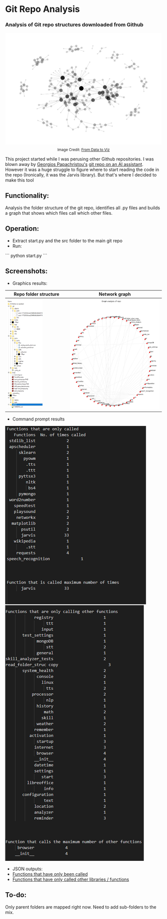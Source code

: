 # Git Repo Analysis
### Analysis of Git repo structures downloaded from Github
<p align='center'>
 <img src="https://github.com/SwamiKannan/Git-Repo-Analysis/blob/main/cover.png" size=30%>
 <sub>Image Credit: <a href="https://www.data-to-viz.com/graph/network_files/figure-html/unnamed-chunk-6-1.png">From Data to Viz</a></sub>
</p>

This project started while I was perusing other Github repositories. I was blown away by <a href="https://github.com/ggeop">Georgios Papachristou's</a> <a href="https://github.com/ggeop/Python-ai-assistant">git repo on an AI assistant</a>. However it was a huge struggle to figure where to start reading the code in the repo (Ironically, it was the Jarvis library). But that's where I decided to make this tool

## Functionality:
Analysis the folder structure of the git repo, identifies all .py files and builds a graph that shows which files call which other files.

## Operation:
<ul>
 <li>Extract start.py and the src folder to the main git repo</li>
 <li>Run:</li>
</ul>
```
python start.py
```

## Screenshots:
<ul>
 <li>Graphics results:</li>
</ul>

<table border="0 px" cellpadding="0" cellspacing="0">
 <thead>
<tr>
 <th> Repo folder structure</th>
 <th> Network graph </th> 
</tr>
 </thead>
 <tr>
  <td width=40%>
   <img src="https://github.com/SwamiKannan/Git-Repo-Analysis/blob/main/folder_structure.jpg" width="60%" />
  </td>
  <td border="0">
   <img src="https://github.com/SwamiKannan/Git-Repo-Analysis/blob/main/graph.jpg" width="100%"> 
  </td>
 </tr>
</table>

<ul>
<li>Command prompt results</li>
</ul>
<img src="https://github.com/SwamiKannan/Git-Repo-Analysis/blob/main/outputs/output_called.PNG">
<img src="https://github.com/SwamiKannan/Git-Repo-Analysis/blob/main/outputs/output_calling.PNG">

<ul>
 <li>JSON outputs:</li>
  <li><a href="https://github.com/SwamiKannan/Git-Repo-Analysis/blob/main/outputs/only_called.json">Functions that have only been called </a> </li>
 <li><a href="https://github.com/SwamiKannan/Git-Repo-Analysis/blob/main/outputs/only_calling.json">Functions that have only called other libraries  / functions </a></li>
</ul>

## To-do:
Only parent folders are mapped right now. Need to add sub-folders to the mix.


